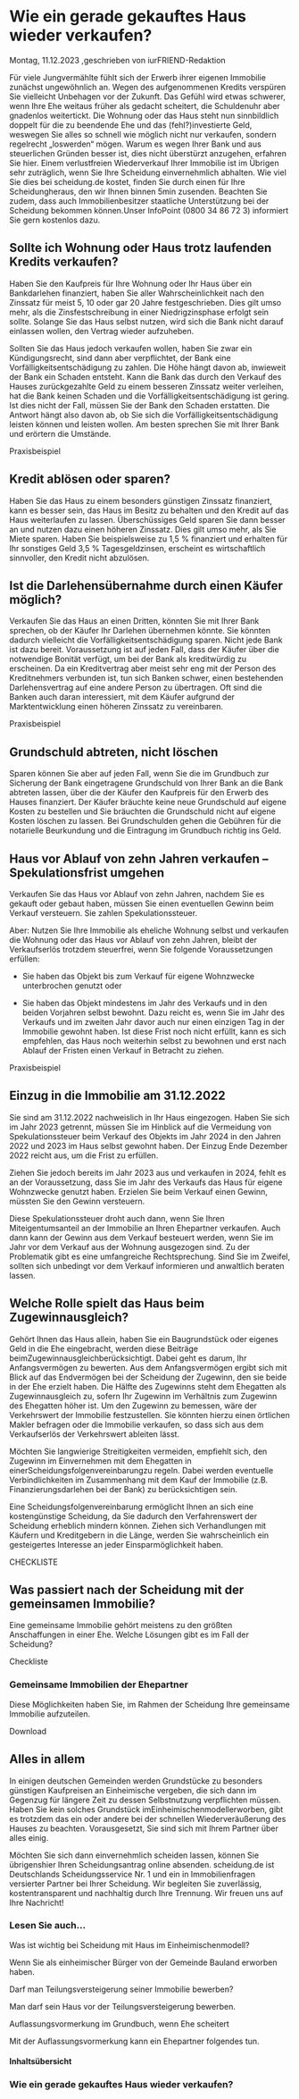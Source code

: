 # Wie ein gerade gekauftes Haus wieder verkaufen?

Montag, 11.12.2023 ,geschrieben von iurFRIEND-Redaktion

Für viele Jungvermählte fühlt sich der Erwerb ihrer eigenen Immobilie zunächst ungewöhnlich an. Wegen des aufgenommenen Kredits verspüren Sie vielleicht Unbehagen vor der Zukunft. Das Gefühl wird etwas schwerer, wenn Ihre Ehe weitaus früher als gedacht scheitert, die Schuldenuhr aber gnadenlos weitertickt. Die Wohnung oder das Haus steht nun sinnbildlich doppelt für die zu beendende Ehe und das (fehl?)investierte Geld, weswegen Sie alles so schnell wie möglich nicht nur verkaufen, sondern regelrecht „loswerden“ mögen. Warum es wegen Ihrer Bank und aus steuerlichen Gründen besser ist, dies nicht überstürzt anzugehen, erfahren Sie hier. Einem verlustfreien Wiederverkauf Ihrer Immobilie ist im Übrigen sehr zuträglich, wenn Sie Ihre Scheidung einvernehmlich abhalten. Wie viel Sie dies bei scheidung.de kostet, finden Sie durch einen für Ihre Scheidungheraus, den wir Ihnen binnen 5min zusenden. Beachten Sie zudem, dass auch Immobilienbesitzer staatliche Unterstützung bei der Scheidung bekommen können.Unser InfoPoint (0800 34 86 72 3) informiert Sie gern kostenlos dazu.

## Sollte ich Wohnung oder Haus trotz laufenden Kredits verkaufen?

Haben Sie den Kaufpreis für Ihre Wohnung oder Ihr Haus über ein Bankdarlehen finanziert, haben Sie aller Wahrscheinlichkeit nach den Zinssatz für meist 5, 10 oder gar 20 Jahre festgeschrieben. Dies gilt umso mehr, als die Zinsfestschreibung in einer Niedrigzinsphase erfolgt sein sollte. Solange Sie das Haus selbst nutzen, wird sich die Bank nicht darauf einlassen wollen, den Vertrag wieder aufzuheben.

Sollten Sie das Haus jedoch verkaufen wollen, haben Sie zwar ein Kündigungsrecht, sind dann aber verpflichtet, der Bank eine Vorfälligkeitsentschädigung zu zahlen. Die Höhe hängt davon ab, inwieweit der Bank ein Schaden entsteht. Kann die Bank das durch den Verkauf des Hauses zurückgezahlte Geld zu einem besseren Zinssatz weiter verleihen, hat die Bank keinen Schaden und die Vorfälligkeitsentschädigung ist gering. Ist dies nicht der Fall, müssen Sie der Bank den Schaden erstatten. Die Antwort hängt also davon ab, ob Sie sich die Vorfälligkeitsentschädigung leisten können und leisten wollen. Am besten sprechen Sie mit Ihrer Bank und erörtern die Umstände.

Praxisbeispiel

## Kredit ablösen oder sparen?

Haben Sie das Haus zu einem besonders günstigen Zinssatz finanziert, kann es besser sein, das Haus im Besitz zu behalten und den Kredit auf das Haus weiterlaufen zu lassen. Überschüssiges Geld sparen Sie dann besser an und nutzen dazu einen höheren Zinssatz. Dies gilt umso mehr, als Sie Miete sparen. Haben Sie beispielsweise zu 1,5 % finanziert und erhalten für Ihr sonstiges Geld 3,5 % Tagesgeldzinsen, erscheint es wirtschaftlich sinnvoller, den Kredit nicht abzulösen.

## Ist die Darlehensübernahme durch einen Käufer möglich?

Verkaufen Sie das Haus an einen Dritten, könnten Sie mit Ihrer Bank sprechen, ob der Käufer Ihr Darlehen übernehmen könnte. Sie könnten dadurch vielleicht die Vorfälligkeitsentschädigung sparen. Nicht jede Bank ist dazu bereit. Voraussetzung ist auf jeden Fall, dass der Käufer über die notwendige Bonität verfügt, um bei der Bank als kreditwürdig zu erscheinen. Da ein Kreditvertrag aber meist sehr eng mit der Person des Kreditnehmers verbunden ist, tun sich Banken schwer, einen bestehenden Darlehensvertrag auf eine andere Person zu übertragen. Oft sind die Banken auch daran interessiert, mit dem Käufer aufgrund der Marktentwicklung einen höheren Zinssatz zu vereinbaren.

Praxisbeispiel

## Grundschuld abtreten, nicht löschen

Sparen können Sie aber auf jeden Fall, wenn Sie die im Grundbuch zur Sicherung der Bank eingetragene Grundschuld von Ihrer Bank an die Bank abtreten lassen, über die der Käufer den Kaufpreis für den Erwerb des Hauses finanziert. Der Käufer bräuchte keine neue Grundschuld auf eigene Kosten zu bestellen und Sie bräuchten die Grundschuld nicht auf eigene Kosten löschen zu lassen. Bei Grundschulden gehen die Gebühren für die notarielle Beurkundung und die Eintragung im Grundbuch richtig ins Geld.

## Haus vor Ablauf von zehn Jahren verkaufen – Spekulationsfrist umgehen

Verkaufen Sie das Haus vor Ablauf von zehn Jahren, nachdem Sie es gekauft oder gebaut haben, müssen Sie einen eventuellen Gewinn beim Verkauf versteuern. Sie zahlen Spekulationssteuer.

Aber: Nutzen Sie Ihre Immobilie als eheliche Wohnung selbst und verkaufen die Wohnung oder das Haus vor Ablauf von zehn Jahren, bleibt der Verkaufserlös trotzdem steuerfrei, wenn Sie folgende Voraussetzungen erfüllen:

- Sie haben das Objekt bis zum Verkauf für eigene Wohnzwecke unterbrochen genutzt oder

- Sie haben das Objekt mindestens im Jahr des Verkaufs und in den beiden Vorjahren selbst bewohnt. Dazu reicht es, wenn Sie im Jahr des Verkaufs und im zweiten Jahr davor auch nur einen einzigen Tag in der Immobilie gewohnt haben. Ist diese Frist noch nicht erfüllt, kann es sich empfehlen, das Haus noch weiterhin selbst zu bewohnen und erst nach Ablauf der Fristen einen Verkauf in Betracht zu ziehen.

Praxisbeispiel

## Einzug in die Immobilie am 31.12.2022

Sie sind am 31.12.2022 nachweislich in Ihr Haus eingezogen. Haben Sie sich im Jahr 2023 getrennt, müssen Sie im Hinblick auf die Vermeidung von Spekulationssteuer beim Verkauf des Objekts im Jahr 2024 in den Jahren 2022 und 2023 im Haus selbst gewohnt haben. Der Einzug Ende Dezember 2022 reicht aus, um die Frist zu erfüllen.

Ziehen Sie jedoch bereits im Jahr 2023 aus und verkaufen in 2024, fehlt es an der Voraussetzung, dass Sie im Jahr des Verkaufs das Haus für eigene Wohnzwecke genutzt haben. Erzielen Sie beim Verkauf einen Gewinn, müssten Sie den Gewinn versteuern.

Diese Spekulationssteuer droht auch dann, wenn Sie Ihren Miteigentumsanteil an der Immobilie an Ihren Ehepartner verkaufen. Auch dann kann der Gewinn aus dem Verkauf besteuert werden, wenn Sie im Jahr vor dem Verkauf aus der Wohnung ausgezogen sind. Zu der Problematik gibt es eine umfangreiche Rechtsprechung. Sind Sie im Zweifel, sollten sich unbedingt vor dem Verkauf informieren und anwaltlich beraten lassen.

## Welche Rolle spielt das Haus beim Zugewinnausgleich?

Gehört Ihnen das Haus allein, haben Sie ein Baugrundstück oder eigenes Geld in die Ehe eingebracht, werden diese Beiträge beimZugewinnausgleichberücksichtigt. Dabei geht es darum, Ihr Anfangsvermögen zu bewerten. Aus dem Anfangsvermögen ergibt sich mit Blick auf das Endvermögen bei der Scheidung der Zugewinn, den sie beide in der Ehe erzielt haben. Die Hälfte des Zugewinns steht dem Ehegatten als Zugewinnausgleich zu, sofern Ihr Zugewinn im Verhältnis zum Zugewinn des Ehegatten höher ist. Um den Zugewinn zu bemessen, wäre der Verkehrswert der Immobilie festzustellen. Sie könnten hierzu einen örtlichen Makler befragen oder die Immobilie verkaufen, so dass sich aus dem Verkaufserlös der Verkehrswert ableiten lässt.

Möchten Sie langwierige Streitigkeiten vermeiden, empfiehlt sich, den Zugewinn im Einvernehmen mit dem Ehegatten in einerScheidungsfolgenvereinbarungzu regeln. Dabei werden eventuelle Verbindlichkeiten im Zusammenhang mit dem Kauf der Immobilie (z.B. Finanzierungsdarlehen bei der Bank) zu berücksichtigen sein.

Eine Scheidungsfolgenvereinbarung ermöglicht Ihnen an sich eine kostengünstige Scheidung, da Sie dadurch den Verfahrenswert der Scheidung erheblich mindern können. Ziehen sich Verhandlungen mit Käufern und Kreditgebern in die Länge, werden Sie wahrscheinlich ein gesteigertes Interesse an jeder Einsparmöglichkeit haben.

CHECKLISTE

## Was passiert nach der Scheidung mit der gemeinsamen Immobilie?

Eine gemeinsame Immobilie gehört meistens zu den größten Anschaffungen in einer Ehe. Welche Lösungen gibt es im Fall der Scheidung?

Checkliste

### Gemeinsame Immobilien der Ehepartner

Diese Möglichkeiten haben Sie, im Rahmen der Scheidung Ihre gemeinsame Immobilie aufzuteilen.

Download

## Alles in allem

In einigen deutschen Gemeinden werden Grundstücke zu besonders günstigen Kaufpreisen an Einheimische vergeben, die sich dann im Gegenzug für längere Zeit zu dessen Selbstnutzung verpflichten müssen. Haben Sie kein solches Grundstück imEinheimischenmodellerworben, gibt es trotzdem das ein oder andere bei der schnellen Wiederveräußerung des Hauses zu beachten. Vorausgesetzt, Sie sind sich mit Ihrem Partner über alles einig.

Möchten Sie sich dann einvernehmlich scheiden lassen, können Sie übrigenshier Ihren Scheidungsantrag online absenden. scheidung.de ist Deutschlands Scheidungsservice Nr. 1 und ein in Immobilienfragen versierter Partner bei Ihrer Scheidung. Wir begleiten Sie zuverlässig, kostentransparent und nachhaltig durch Ihre Trennung. Wir freuen uns auf Ihre Nachricht!

### Lesen Sie auch...

Was ist wichtig bei Scheidung mit Haus im Einheimischenmodell?

Wenn Sie als einheimischer Bürger von der Gemeinde Bauland erworben haben.

Darf man Teilungsversteigerung seiner Immobilie bewerben?

Man darf sein Haus vor der Teilungsversteigerung bewerben.

Auflassungsvormerkung im Grundbuch, wenn Ehe scheitert

Mit der Auflassungsvormerkung kann ein Ehepartner folgendes tun.

#### Inhaltsübersicht

### Wie ein gerade gekauftes Haus wieder verkaufen?